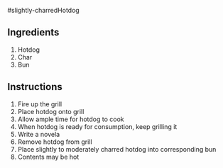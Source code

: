 #slightly-charredHotdog

## Ingredients
1. Hotdog
2. Char
3. Bun

## Instructions
1. Fire up the grill
2. Place hotdog onto grill
3. Allow ample time for hotdog to cook
4. When hotdog is ready for consumption, keep grilling it
5. Write a novela
6. Remove hotdog from grill
7. Place slightly to moderately charred hotdog into corresponding bun
8. Contents may be hot